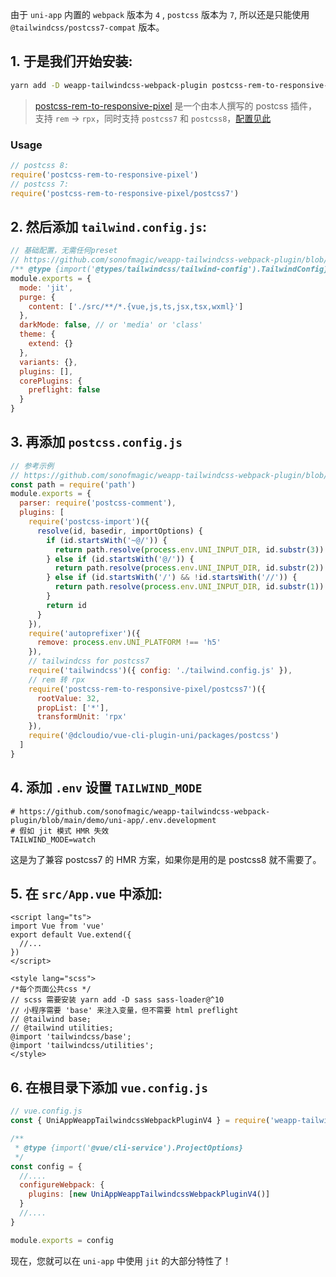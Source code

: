 由于 `uni-app` 内置的 `webpack` 版本为 `4` , `postcss` 版本为 `7`, 所以还是只能使用 `@tailwindcss/postcss7-compat` 版本。

## 1. 于是我们开始安装:

```bash
yarn add -D weapp-tailwindcss-webpack-plugin postcss-rem-to-responsive-pixel tailwindcss@npm:@tailwindcss/postcss7-compat postcss@^7 autoprefixer@^9
```

> [postcss-rem-to-responsive-pixel](https://www.npmjs.com/package/postcss-rem-to-responsive-pixel) 是一个由本人撰写的 postcss 插件，支持 `rem` -> `rpx`，同时支持 `postcss7` 和 `postcss8`，[配置见此](https://www.npmjs.com/package/postcss-rem-to-responsive-pixel)

### Usage

```js
// postcss 8:
require('postcss-rem-to-responsive-pixel')
// postcss 7:
require('postcss-rem-to-responsive-pixel/postcss7')
```

## 2. 然后添加 `tailwind.config.js`:

```js
// 基础配置，无需任何preset
// https://github.com/sonofmagic/weapp-tailwindcss-webpack-plugin/blob/main/demo/uni-app/tailwind.config.js
/** @type {import('@types/tailwindcss/tailwind-config').TailwindConfig} */
module.exports = {
  mode: 'jit',
  purge: {
    content: ['./src/**/*.{vue,js,ts,jsx,tsx,wxml}']
  },
  darkMode: false, // or 'media' or 'class'
  theme: {
    extend: {}
  },
  variants: {},
  plugins: [],
  corePlugins: {
    preflight: false
  }
}
```

## 3. 再添加 `postcss.config.js`

```js
// 参考示例
// https://github.com/sonofmagic/weapp-tailwindcss-webpack-plugin/blob/main/demo/uni-app/postcss.config.js
const path = require('path')
module.exports = {
  parser: require('postcss-comment'),
  plugins: [
    require('postcss-import')({
      resolve(id, basedir, importOptions) {
        if (id.startsWith('~@/')) {
          return path.resolve(process.env.UNI_INPUT_DIR, id.substr(3))
        } else if (id.startsWith('@/')) {
          return path.resolve(process.env.UNI_INPUT_DIR, id.substr(2))
        } else if (id.startsWith('/') && !id.startsWith('//')) {
          return path.resolve(process.env.UNI_INPUT_DIR, id.substr(1))
        }
        return id
      }
    }),
    require('autoprefixer')({
      remove: process.env.UNI_PLATFORM !== 'h5'
    }),
    // tailwindcss for postcss7
    require('tailwindcss')({ config: './tailwind.config.js' }),
    // rem 转 rpx
    require('postcss-rem-to-responsive-pixel/postcss7')({
      rootValue: 32,
      propList: ['*'],
      transformUnit: 'rpx'
    }),
    require('@dcloudio/vue-cli-plugin-uni/packages/postcss')
  ]
}
```

## 4. 添加 `.env` 设置 `TAILWIND_MODE`

```plain
# https://github.com/sonofmagic/weapp-tailwindcss-webpack-plugin/blob/main/demo/uni-app/.env.development
# 假如 jit 模式 HMR 失效
TAILWIND_MODE=watch
```

这是为了兼容 postcss7 的 HMR 方案，如果你是用的是 postcss8 就不需要了。

## 5. 在 `src/App.vue` 中添加:

```vue
<script lang="ts">
import Vue from 'vue'
export default Vue.extend({
  //...
})
</script>

<style lang="scss">
/*每个页面公共css */
// scss 需要安装 yarn add -D sass sass-loader@^10
// 小程序需要 'base' 来注入变量，但不需要 html preflight
// @tailwind base;
// @tailwind utilities;
@import 'tailwindcss/base';
@import 'tailwindcss/utilities';
</style>
```

## 6. 在根目录下添加 `vue.config.js`

```js
// vue.config.js
const { UniAppWeappTailwindcssWebpackPluginV4 } = require('weapp-tailwindcss-webpack-plugin')

/**
 * @type {import('@vue/cli-service').ProjectOptions}
 */
const config = {
  //....
  configureWebpack: {
    plugins: [new UniAppWeappTailwindcssWebpackPluginV4()]
  }
  //....
}

module.exports = config
```

现在，您就可以在 `uni-app` 中使用 `jit` 的大部分特性了！
